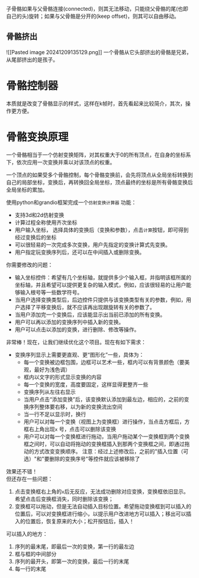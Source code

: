子骨骼如果与父骨骼连接(connected)，则其无法移动，只能绕父骨骼的尾(也即自己的头)旋转；如果与父骨骼是分开的(keep offset)，则其可以自由移动。
## 骨骼挤出

![[Pasted image 20241209135129.png]]
一个骨骼从它头部挤出的骨骼是兄弟，从尾部挤出的是孩子。



# 骨骼控制器
本质就是改变了骨骼显示的样式，这样在k帧时，首先看起来比较简介，其次，操作更方便。


# 骨骼变换原理

一个骨骼相当于一个仿射变换矩阵，对其权重大于0的所有顶点，在自身的坐标系下，依次应用一次变换并乘以对该顶点的权重。

一个顶点的如果受多个骨骼控制，每个骨骼变换前，会先将顶点从全局坐标转换到自己的局部坐标，变换后，再转换回全局坐标，顶点最终的坐标是所有骨骼变换后全局坐标的累加。

使用python和grandio框架完成一个`仿射变换计算器`
功能：
- 支持3d和2d仿射变换
- 计算过程全称使用齐次坐标
- 用户输入坐标， 选择具体的变换后（变换和参数），点击`计算`按钮，即可得到经过变换后的坐标
- 可以很轻易的一次完成多次变换，用户先指定的变换计算式先变换。
- 用户指定玩变换序列后，还可以在中间插入或删除变换。


你需要修改的问题：
- 输入坐标控件：希望有几个坐标轴，就提供多少个输入框，并指明该框所属的坐标轴，并且希望可以提供更复杂的输入模式，例如，应该很轻易的让用户能够输入根号等一些数学符号。
- 当用户选择变换类型后，后边控件只提供与该变换类型有关的参数，例如，用户选择了平移变换后，就不应该再出现跟旋转有关的参数了。
- 当用户添加完一个变换后，应该能显示出当前已添加的所有变换。
- 用户可以再以添加的变换序列中插入新的变换。
- 用户可以点击以添加的变换，进行删除、修改等操作。

非常棒！现在，让我们继续优化这个项目。现在有如下需求：
- 变换序列显示上需要更直观、更“图形化”一些，具体为：
	- 每一个变换被边框包围，边框可以艺术一些，框内可以有背景颜色（要美观，最好为浅色调）
	- 框内以文字的形式显示变换的内容
	- 每一个变换的宽度，高度要固定，这样显得更整齐一些
	- 变换序列从左往右显示
	- 当用户点击“添加变换”后，该变换默认添加到最左边，相应的，之前的变换序列整体要右移，以为新的变换流出空间
	- 当一行不足以显示时，换行
	- 用户可以对每一个变换（视图上为变换框）进行操作，当点击方框后，方框右上角出现`x` 号，点击可以删除该变换
	- 用户可以对每一个变换框进行拖动，当用户拖动某个一变换框到两个变换框之间时，可以自动将拖动的变换框插入到那两个变换框之间，即通过拖动的方式改变变换顺序。
注意：经过上述修改后，之前的"插入位置（可选）"和"要删除的变换序号"等控件就应该被移除了

效果还不错！  
但还存在一些问题：  
1. 点击变换框右上角的`x`后无反应，无法成功删除对应变换，变换框依旧显示。希望点击后变换框消失，同时删除该变换；  
2. 变换框可以拖动，但是无法自动插入目标位置。希望拖动变换框到可以插入的位置后，可以对变换框进行缩小，以提示用户改进地方可以插入；移出可以插入的位置后，恢复原来的大小；松开按钮后，插入！

可以插入的地方：
1. 序列的最末尾，即最后一次的变换，第一行的最左边
2. 框与框的中间部分
3. 序列的最开头，即第一次的变换，最后一行的末尾
4. 每一行的末尾

